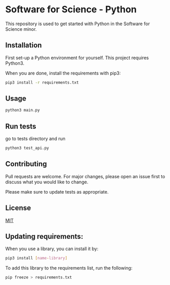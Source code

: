 # Software for Science - Python

This repository is used to get started with Python in the Software for Science minor.

## Installation

First set-up a Python environment for yourself. This project requires Python3.

When you are done, install the requirements with pip3:

```bash
pip3 install -r requirements.txt
```

## Usage

```python
python3 main.py
```

## Run tests
go to tests directory and run
```python
python3 test_api.py 
```

## Contributing
Pull requests are welcome. For major changes, please open an issue first to discuss what you would like to change.

Please make sure to update tests as appropriate.

## License
[MIT](https://choosealicense.com/licenses/mit/)

## Updating requirements:

When you use a library, you can install it by:
```bash
pip3 install [name-library]
```

To add this library to the requirements list, run the following:
```bash
pip freeze > requirements.txt
```